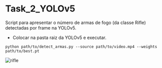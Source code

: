 # Task_2_YOLOv5
Script para apresentar o número de armas de fogo (da classe Rifle) detectadas por frame na YOLOv5.

- Colocar na pasta raiz da YOLOv5 e executar.

` python path/to/detect_armas.py --source path/to/video.mp4 --weights path/to/best.pt 
`

![rifle](https://user-images.githubusercontent.com/78621851/125409929-625a2900-e38a-11eb-9b65-64a60efb6e2e.gif)
